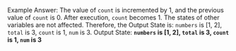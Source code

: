 Example Answer: 
The value of `count` is incremented by 1, and the previous value of `count` is 0. After execution, `count` becomes 1. The states of other variables are not affected. Therefore, the Output State is: `numbers` is [1, 2], `total` is 3, `count` is 1, `num` is 3.
Output State: **`numbers` is [1, 2], `total` is 3, `count` is 1, `num` is 3**